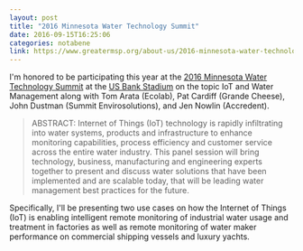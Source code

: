 ```yaml
---
layout: post
title: "2016 Minnesota Water Technology Summit"
date: 2016-09-15T16:25:06
categories: notabene
link: https://www.greatermsp.org/about-us/2016-minnesota-water-technology-summit/
---
```


I'm honored to be participating this year at the [2016 Minnesota Water Technology Summit](https://www.greatermsp.org/about-us/2016-minnesota-water-technology-summit/) at the [US Bank Stadium](http://www.usbankstadium.com/) on the topic IoT and Water Management along with Tom Arata (Ecolab), Pat Cardiff (Grande Cheese), John Dustman (Summit Envirosolutions), and Jen Nowlin (Accredent). 

> ABSTRACT: Internet of Things (IoT) technology is rapidly infiltrating into water systems, products and infrastructure to enhance monitoring capabilities, process efficiency and customer service across the entire water industry. This panel session will bring technology, business, manufacturing and engineering experts together to present and discuss water solutions that have been implemented and are scalable today, that will be leading water management best practices for the future. 

Specifically, I'll be presenting two use cases on how the Internet of Things (IoT) is enabling intelligent remote monitoring of industrial water usage and treatment in factories as well as remote monitoring of water maker performance on commercial shipping vessels and luxury yachts.

